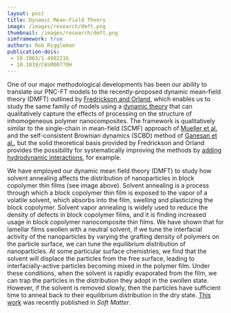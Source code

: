 ```yaml
---
layout: post
title: Dynamic Mean-Field Theory
image: /images/research/dmft.png
thumbnail: /images/research/dmft.png
simframework: true
authors: Rob Riggleman
publication-dois:
 - 10.1063/1.4982216
 - 10.1039/C6SM00770H
---
```


One of our major methodological developments has been our ability to translate our PNC-FT models to the recently-proposed dynamic mean-field theory (DMFT) outlined by [Fredrickson and Orland](http://dx.doi.org/10.1063/1.4865911), which enables us to study the same family of models using a [dynamic theory](/publications/chao-solvent-annealing/) that can qualitatively capture the effects of processing on the structure of inhomogeneous polymer nanocomposites. The framework is qualitatively similar to the single-chain in mean-field (SCMF) approach of [Mueller et al.](http://dx.doi.org/10.1063/1.2364506) and the self-consistent Brownian dynamics (SCBD) method of [Ganesan et al.](http://dx.doi.org/10.1063/1.1557052), but the solid theoretical basis provided by Fredrickson and Orland provides the possibility for systematically improving the methods by [adding hydrodynamic interactions](http://dx.doi.org/10.1063/1.459082), for example.

We have employed our dynamic mean field theory (DMFT) to study how solvent annealing affects the distribution of nanoparticles in block copolymer thin films (see image above). Solvent annealing is a process through which a block copolymer thin film is exposed to the vapor of a volatile solvent, which absorbs into the film, swelling and plasticizing the block copolymer. Solvent vapor annealing is widely used to reduce the density of defects in block copolymer films, and it is finding increased usage in block copolymer nanocomposite thin films. We have shown that for lamellar films swollen with a neutral solvent, if we tune the interfacial activity of the nanoparticles by varying the grafting density of polymers on the particle surface, we can tune the equilibrium distribution of nanoparticles. At some particular surface chemistries, we find that the solvent will displace the particles from the free surface, leading to interfacially-active particles becoming mixed in the polymer film. Under these conditions, when the solvent is rapidly evaporated from the film, we can trap the particles in the distribution they adopt in the swollen state. However, if the solvent is removed slowly, then the particles have sufficient time to anneal back to their equilibrium distribution in the dry state. [This work](/publications/chao-solvent-annealing/) was recently published in *Soft Matter*.
